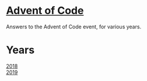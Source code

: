 # [Advent of Code](https://adventofcode.com/)

Answers to the Advent of Code event, for various years.

# Years

[2018](2018/)\
[2019](2019/)

